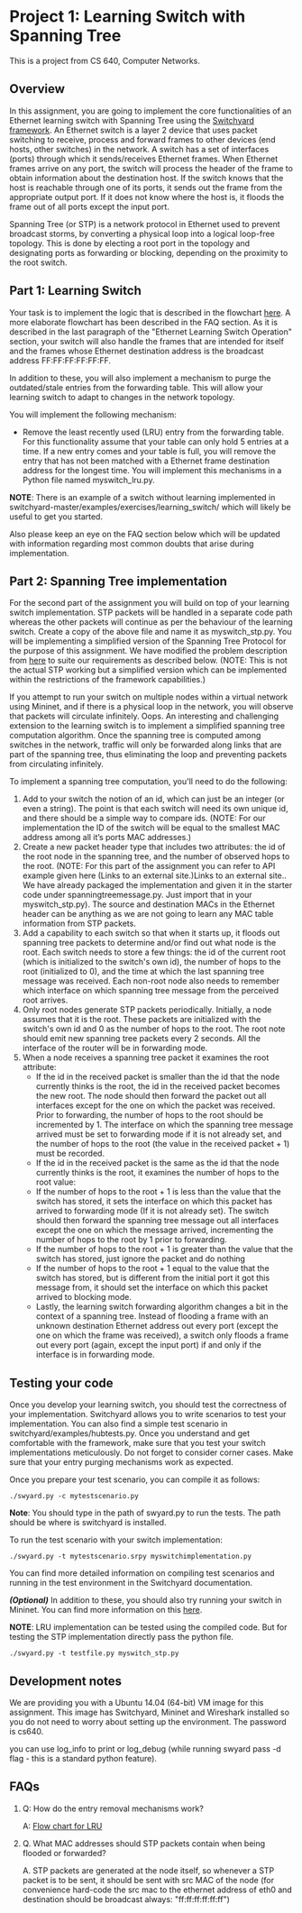 # Project 1: Learning Switch with Spanning Tree

This is a project from CS 640, Computer Networks.

## Overview
In this assignment, you are going to implement the core functionalities of an Ethernet learning switch with Spanning Tree using the [Switchyard framework](https://github.com/jsommers/switchyard). An Ethernet switch is a layer 2 device that uses packet switching to receive, process and forward frames to other devices (end hosts, other switches) in the network. A switch has a set of interfaces (ports) through which it sends/receives Ethernet frames. When Ethernet frames arrive on any port, the switch will process the header of the frame to obtain information about the destination host. If the switch knows that the host is reachable through one of its ports, it sends out the frame from the appropriate output port. If it does not know where the host is, it floods the frame out of all ports except the input port.

Spanning Tree (or STP) is a network protocol in Ethernet used to prevent broadcast storms, by converting a physical loop into a logical loop-free topology. This is done by electing a root port in the topology and designating ports as forwarding or blocking, depending on the proximity to the root switch.


## Part 1: Learning Switch
Your task is to implement the logic that is described in the flowchart [here](https://github.com/jsommers/switchyard/blob/master/examples/exercises/learning_switch/learning_switch.rst#ethernet-learning-switch-operation). A more elaborate flowchart has been described in the FAQ section. As it is described in the last paragraph of the "Ethernet Learning Switch Operation" section, your switch will also handle the frames that are intended for itself and the frames whose Ethernet destination address is the broadcast address FF:FF:FF:FF:FF:FF.

In addition to these, you will also implement a mechanism to purge the outdated/stale entries from the forwarding table. This will allow your learning switch to adapt to changes in the network topology.

You will implement the following mechanism:

* Remove the least recently used (LRU) entry from the forwarding table. For this functionality assume that your table can only hold 5 entries at a time. If a new entry comes and your table is full, you will remove the entry that has not been matched with a Ethernet frame destination address for the longest time.
You will implement this mechanisms in a Python file named myswitch_lru.py.

 

**NOTE**: There is an example of a switch without learning implemented in  switchyard-master/examples/exercises/learning_switch/ which will likely be useful to get you started.

 

Also please keep an eye on the FAQ section below which will be updated with information regarding most common doubts that arise during implementation.


## Part 2: Spanning Tree implementation
For the second part of the assignment you will build on top of your learning switch implementation. STP packets will be handled in a separate code path whereas the other packets will continue as per the behaviour of the learning switch. Create a copy of the above file and name it as myswitch_stp.py. You will be implementing a simplified version of the Spanning Tree Protocol for the purpose of this assignment. We have modified the problem description from [here](https://github.com/jsommers/switchyard/blob/master/examples/exercises/learning_switch/learning_switch.rst#implement-a-simplified-spanning-tree-computation-algorithm) to suite our requirements as described below. (NOTE: This is not the actual STP working but a simplified version which can be implemented within the restrictions of the framework capabilities.)

If you attempt to run your switch on multiple nodes within a virtual network using Mininet, and if there is a physical loop in the network, you will observe that packets will circulate infinitely. Oops. An interesting and challenging extension to the learning switch is to implement a simplified spanning tree computation algorithm. Once the spanning tree is computed among switches in the network, traffic will only be forwarded along links that are part of the spanning tree, thus eliminating the loop and preventing packets from circulating infinitely.

To implement a spanning tree computation, you'll need to do the following:

1. Add to your switch the notion of an id, which can just be an integer (or even a string). The point is that each switch will need its own unique id, and there should be a simple way to compare ids. (NOTE: For our implementation the ID of the switch will be equal to the smallest MAC address among all it’s ports MAC addresses.)
2. Create a new packet header type that includes two attributes: the id of the root node in the spanning tree, and the number of observed hops to the root. (NOTE: For this part of the assignment you can refer to API example given here (Links to an external site.)Links to an external site.. We have already packaged the implementation and given it in the starter code under spanningtreemessage.py. Just import that in your myswitch_stp.py). The source and destination MACs in the Ethernet header can be anything as we are not going to learn any MAC table information from STP packets.
3. Add a capability to each switch so that when it starts up, it floods out spanning tree packets to determine and/or find out what node is the root. Each switch needs to store a few things: the id of the current root (which is initialized to the switch's own id), the number of hops to the root (initialized to 0), and the time at which the last spanning tree message was received. Each non-root node also needs to remember which interface on which spanning tree message from the perceived root arrives.
4. Only root nodes generate STP packets periodically. Initially, a node assumes that it is the root. These packets are initialized with the switch's own id and 0 as the number of hops to the root. The root note should emit new spanning tree packets every 2 seconds. All the interface of the router will be in forwarding mode.
5. When a node receives a spanning tree packet it examines the root attribute:
    * If the id in the received packet is smaller than the id that the node currently thinks is the root, the id in the received packet becomes the new root. The node should then forward the packet out all interfaces except for the one on which the packet was received. Prior to forwarding, the number of hops to the root should be incremented by 1. The interface on which the spanning tree message arrived must be set to forwarding mode if it is not already set, and the number of hops to the root (the value in the received packet + 1) must be recorded.
    * If the id in the received packet is the same as the id that the node currently thinks is the root, it examines the number of hops to the root value:
    * If the number of hops to the root + 1 is less than the value that the switch has stored, it sets the interface on which this packet has arrived to forwarding mode (If it is not already set). The switch should then forward the spanning tree message out all interfaces except the one on which the message arrived, incrementing the number of hops to the root by 1 prior to forwarding.
    * If the number of hops to the root + 1 is greater than the value that the switch has stored, just ignore the packet and do nothing
    * If the number of hops to the root + 1 equal to the value that the switch has stored, but is different from the initial port it got this message from, it should set the interface on which this packet arrived to blocking mode.
    * Lastly, the learning switch forwarding algorithm changes a bit in the context of a spanning tree. Instead of flooding a frame with an unknown destination Ethernet address out every port (except the one on which the frame was received), a switch only floods a frame out every port (again, except the input port) if and only if the interface is in forwarding mode.

## Testing your code
Once you develop your learning switch, you should test the correctness of your implementation. Switchyard allows you to write scenarios to test your implementation. You can also find a simple test scenario in switchyard/examples/hubtests.py. Once you understand and get comfortable with the framework, make sure that you test your switch implementations meticulously. Do not forget to consider corner cases. Make sure that your entry purging mechanisms work as expected.

Once you prepare your test scenario, you can compile it as follows:

```
./swyard.py -c mytestscenario.py
```
**Note**: You should type in the path of swyard.py to run the tests. The path should be where is switchyard is installed.


To run the test scenario with your switch implementation:

```
./swyard.py -t mytestscenario.srpy myswitchimplementation.py
```

You can find more detailed information on compiling test scenarios and running in the test environment in the Switchyard documentation.

***(Optional)*** In addition to these, you should also try running your switch in Mininet. You can find more information on this [here](https://github.com/jsommers/switchyard/blob/master/examples/exercises/learning_switch/learning_switch.rst#testing-and-deploying-your-switch).

**NOTE**: LRU implementation can be tested using the compiled code. But for testing the STP implementation directly pass the python file.

```
./swyard.py -t testfile.py myswitch_stp.py
```

## Development notes
We are providing you with a Ubuntu 14.04 (64-bit) VM image for this assignment. This image has Switchyard, Mininet and Wireshark installed so you do not need to worry about setting up the environment.
The password is cs640.

you can use log_info to print
or log_debug (while running swyard pass -d flag - this is a standard python feature).

## FAQs
1. Q: How do the entry removal mechanisms work? 

   A: [Flow chart for LRU](http://pages.cs.wisc.edu/~karthikc/CS640S19/P1/lru_flow.jpg)

2. Q. What MAC addresses should STP packets contain when being flooded or forwarded?

    A. STP packets are generated at the node itself, so whenever a STP packet is to be sent, it should be sent with src MAC of the node (for convenience hard-code the src mac to the ethernet address of eth0  and destination should be broadcast always: "ff:ff:ff:ff:ff:ff")

